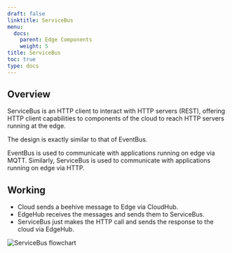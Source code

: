 ```yaml
---
draft: false
linktitle: ServiceBus
menu:
  docs:
    parent: Edge Components
    weight: 5
title: ServiceBus
toc: true
type: docs
---
```

## Overview
ServiceBus is an HTTP client to interact with HTTP servers (REST), offering HTTP client capabilities to components of the cloud to reach HTTP servers running at the edge.

The design is exactly similar to that of EventBus. 

EventBus is used to communicate with applications running on edge via MQTT. Similarly, ServiceBus is used to communicate with applications running on edge via HTTP. 

## Working
- Cloud sends a beehive message to Edge via CloudHub.
- EdgeHub receives the messages and sends them to ServiceBus.
- ServiceBus just makes the HTTP call and sends the response to the cloud via EdgeHub.

![ServiceBus flowchart](/img/servicebus/servicebus-flowchart.png)